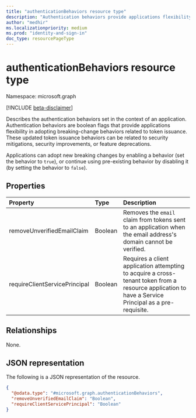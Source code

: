 ```yaml
---
title: "authenticationBehaviors resource type"
description: "Authentication behaviors provide applications flexibility in adopting breaking-change behaviors related to token issuance."
author: "medhir"
ms.localizationpriority: medium
ms.prod: "identity-and-sign-in"
doc_type: resourcePageType
---
```


# authenticationBehaviors resource type

Namespace: microsoft.graph

[!INCLUDE [beta-disclaimer](../../includes/beta-disclaimer.md)]

Describes the authentication behaviors set in the context of an application. Authentication behaviors are boolean flags that provide applications flexibility in adopting breaking-change behaviors related to token issuance. These updated token issuance behaviors can be related to security mitigations, security improvements, or feature deprecations. 

Applications can adopt new breaking changes by enabling a behavior (set the behavior to `true`), or continue using pre-existing behavior by disabling it (by setting the behavior to `false`).


## Properties
|Property|Type|Description|
|:---|:---|:---|
|removeUnverifiedEmailClaim|Boolean| Removes the `email` claim from tokens sent to an application when the email address's domain cannot be verified. |
|requireClientServicePrincipal|Boolean| Requires a client application attempting to acquire a cross-tenant token from a resource application to have a Service Principal as a pre-requisite. |

## Relationships
None.

## JSON representation
The following is a JSON representation of the resource.
<!-- {
  "blockType": "resource",
  "@odata.type": "microsoft.graph.authenticationBehaviors"
}
-->
``` json
{
  "@odata.type": "#microsoft.graph.authenticationBehaviors",
  "removeUnverifiedEmailClaim": "Boolean",
  "requireClientServicePrincipal": "Boolean"
}
```
